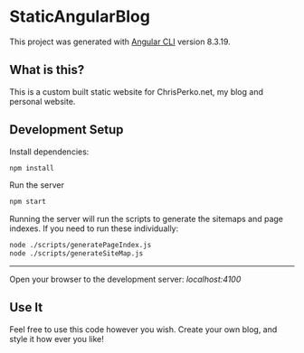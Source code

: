 # StaticAngularBlog

This project was generated with [Angular CLI](https://github.com/angular/angular-cli) version 8.3.19.

## What is this?

This is a custom built static website for ChrisPerko.net, my blog and personal website.

## Development Setup

Install dependencies:
```bash
npm install
```

Run the server
```bash
npm start
```

Running the server will run the scripts to generate the sitemaps and page indexes.
If you need to run these individually:

```bash
node ./scripts/generatePageIndex.js
node ./scripts/generateSiteMap.js
```

---

Open your browser to the development server:
*localhost:4100*

## Use It
Feel free to use this code however you wish.  Create your own blog, and style it how ever you like!

